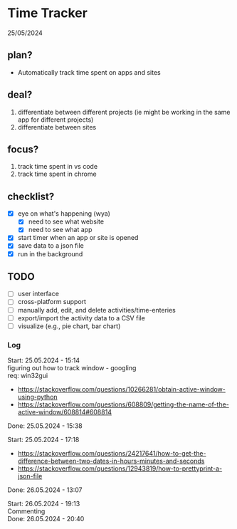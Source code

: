 # Time Tracker
25/05/2024

## plan?
- Automatically track time spent on apps and sites

## deal?
1. differentiate between different projects (ie might be working in the same app for different projects)
2. differentiate between sites

## focus?
1. track time spent in vs code
2. track time spent in chrome

## checklist?
- [X] eye on what's happening (wya)
  - [X] need to see what website
  - [X] need to see what app
- [X] start timer when an app or site is opened
- [X] save data to a json file
- [X] run in the background

## TODO
- [ ] user interface
- [ ] cross-platform support
- [ ] manually add, edit, and delete activities/time-enteries
- [ ] export/import the activity data to a CSV file
- [ ] visualize (e.g., pie chart, bar chart)

### Log

Start: 25.05.2024 - 15:14  
figuring out how to track window - googling  
req: win32gui  
- https://stackoverflow.com/questions/10266281/obtain-active-window-using-python
- https://stackoverflow.com/questions/608809/getting-the-name-of-the-active-window/608814#608814

Done: 25.05.2024 - 15:38 

Start: 25.05.2024 - 17:18
- https://stackoverflow.com/questions/24217641/how-to-get-the-difference-between-two-dates-in-hours-minutes-and-seconds
- https://stackoverflow.com/questions/12943819/how-to-prettyprint-a-json-file

Done: 26.05.2024 - 13:07

Start: 26.05.2024 - 19:13  
Commenting  
Done: 26.05.2024 - 20:40  
